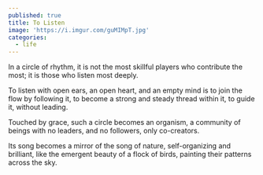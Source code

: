 ```yaml
---
published: true
title: To Listen
image: 'https://i.imgur.com/guMIMpT.jpg'
categories:
  - life
---
```

In a circle of rhythm,
it is not
the most skillful players
who contribute the most;
it is those who listen 
most deeply.

To listen 
with open ears,
an open heart, 
and an empty mind
is to join the flow
by following it,
to become a strong 
and steady thread
within it,
to guide it, 
without leading.

Touched by grace,
such a circle 
becomes an organism,
a community of beings
with no leaders,
and no followers,
only co-creators.

Its song 
becomes a mirror
of the song of nature,
self-organizing and brilliant,
like the emergent beauty
of a flock of birds,
painting their patterns
across the sky.
